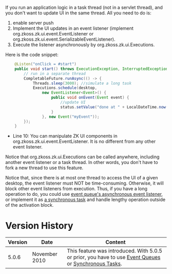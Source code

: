 If you run an application logic in a task thread (not in a servlet
thread), and you don't want to update UI in the same thread. All you
need to do is:

1.  enable server push
2.  Implement the UI updates in an event listener (implement
    <javadoc type="interface">org.zkoss.zk.ui.event.EventListener</javadoc>
    or
    <javadoc type="interface">org.zkoss.zk.ui.event.SerializableEventListener</javadoc>).
3.  Execute the listener asynchronously by
    <javadoc method="schedule(org.zkoss.zk.ui.Desktop, org.zkoss.zk.ui.event.EventListener, org.zkoss.zk.ui.event.Event)">org.zkoss.zk.ui.Executions</javadoc>.

Here is the code snippet:

```java
    @Listen("onClick = #start")
    public void start() throws ExecutionException, InterruptedException {
        // run in a separate thread
        CompletableFuture.runAsync(() -> {
            Threads.sleep(3000); //simulate a long task
            Executions.schedule(desktop,
                new EventListener<Event>() {
                    public void onEvent(Event event) {
                        //update UI
                        status.setValue("done at " + LocalDateTime.now());
                    }
                }, new Event("myEvent"));
        });
    }
```

- Line 10: You can manipulate ZK UI components in
  <javadoc type="interface" method="onEvent(org.zkoss.zk.ui.Event)">org.zkoss.zk.ui.event.EventListener</javadoc>.
  It is no different from any other event listener.

Notice that
<javadoc method="schedule(org.zkoss.zk.ui.Desktop, org.zkoss.zk.ui.event.EventListener, org.zkoss.zk.ui.event.Event)">org.zkoss.zk.ui.Executions</javadoc>
can be called anywhere, including another event listener or a task
thread. In other words, you don't have to fork a new thread to use this
feature.

Notice that, since there is at most one thread to access the UI of a
given desktop, the event listener must NOT be time-consuming. Otherwise,
it will block other event listeners from execution. Thus, if you have a
long operation to do, you could use [event queue's asynchronous event listener]({{site.baseurl}}/zk_dev_ref/event_handling/event_queues#Asynchronous_Event_Listener),
or implement it as [a synchronous task]({{site.baseurl}}/zk_dev_ref/server_push/synchronous_tasks)
and handle lengthy operation outside of the activation block.

# Version History

| Version | Date          | Content                                                                                                                                                                                                                                   |
|---------|---------------|-------------------------------------------------------------------------------------------------------------------------------------------------------------------------------------------------------------------------------------------|
| 5.0.6   | November 2010 | This feature was introduced. With 5.0.5 or prior, you have to use [Event Queues]({{site.baseurl}}/zk_dev_ref/server_push/event_queues) or [Synchronous Tasks]({{site.baseurl}}/zk_dev_ref/server_push/synchronous_tasks). |
